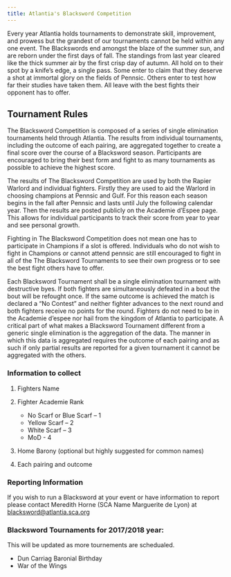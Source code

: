 ```yaml
---
title: Atlantia's Blacksword Competition
---
```


Every year Atlantia holds tournaments to demonstrate skill, improvement, and prowess but the grandest of our tournaments cannot be held within any one event. The Blackswords end amongst the blaze of the summer sun, and are reborn under the first days of fall. The standings from last year cleared like the thick summer air by the first crisp day of autumn. All hold on to their spot by a knife’s edge, a single pass. Some enter to claim that they deserve a shot at immortal glory on the fields of Pennsic. Others enter to test how far their studies have taken them. All leave with the best fights their opponent has to offer.


## Tournament Rules
The Blacksword Competition is composed of a series of single elimination tournaments held through Atlantia. The results from individual tournaments, including the outcome of each pairing, are aggregated together to create a final score over the course of a Blacksword season. Participants are encouraged to bring their best form and fight to as many tournaments as possible to achieve the highest score.  

The results of The Blacksword Competition are used by both the Rapier Warlord and individual fighters. Firstly they are used to aid the Warlord in choosing champions at Pennsic and Gulf. For this reason each season begins in the fall after Pennsic and lasts until July the following calendar year. Then the results are posted publicly on the Academie d’Espee page. This allows for individual participants to track their score from year to year and see personal growth.  

Fighting in The Blacksword Competition does not mean one has to participate in Champions if a slot is offered.  Individuals who do not wish to fight in Champions or cannot attend pennsic are still encouraged to fight in all of the The Blacksword Tournaments to see their own progress or to see the best fight others have to offer.  

Each Blacksword Tournament shall be a single elimination tournament with destructive byes.  If both fighters are simultaneously defeated in a bout the bout will be refought once.  If the same outcome is achieved the match is declared a “No Contest” and neither fighter advances to the next round and both fighters receive no points for the round. Fighters do not need to be in the Academie d’espee nor hail from the kingdom of Atlantia to participate. A critical part of what makes a Blacksword Tournament different from a generic single elimination is the aggregation of the data.  The manner in which this data is aggregated requires the outcome of each pairing and as such if only partial results are reported for a given tournament it cannot be aggregated with the others.  

### Information to collect

1. Fighters Name  
2. Fighter Academie Rank  
 
   * No Scarf or Blue Scarf – 1  
   * Yellow Scarf – 2  
   * White Scarf – 3  
   * MoD - 4
   
3. Home Barony (optional but highly suggested for common names)  
4. Each pairing and outcome

### Reporting Information
If you wish to run a Blacksword at your event or have information to report please contact Meredith Horne (SCA Name Marguerite de Lyon) at blacksword@atlantia.sca.org

### Blacksword Tournaments for 2017/2018 year:
This will be updated as more tournements are schedualed. 
* Dun Carriag Baronial Birthday
* War of the Wings



